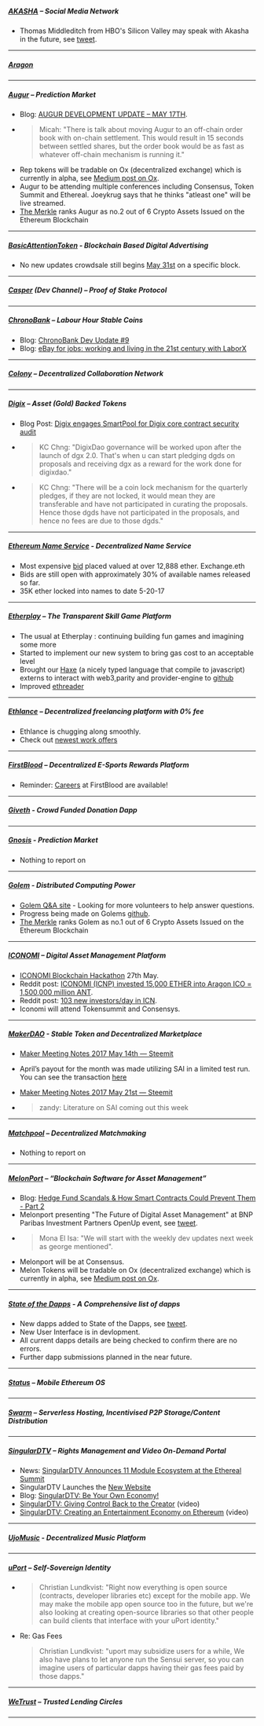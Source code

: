 
##### [AKASHA](http://akasha.world/) – Social Media Network
- Thomas Middleditch from HBO's Silicon Valley may speak with Akasha in the future, see [tweet](https://t.co/sXAaUYy9de).
---
##### [Aragon](http://aragon.one)

___
##### [Augur](https://augur.net/) – Prediction Market
- Blog: [AUGUR DEVELOPMENT UPDATE – MAY 17TH](http://blog.augur.net/augur-development-update-may-17/).
- > Micah: "There is talk about moving Augur to an off-chain order book with on-chain settlement.  This would result in 15 seconds between settled shares, but the order book would be as fast as whatever off-chain mechanism is running it."
- Rep tokens will be tradable on Ox (decentralized exchange) which is currently in alpha, see [Medium post on Ox](https://medium.com/0x-project/announcing-0x-otc-5db58dc9ba8).
- Augur to be attending multiple conferences including Consensus, Token Summit and Ethereal. Joeykrug says that he thinks "atleast one" will be live streamed. 
- [The Merkle](https://themerkle.com/top-6-crypto-assets-issued-on-the-ethereum-blockchain/) ranks Augur as no.2 out of 6 Crypto Assets Issued on the Ethereum Blockchain

---
##### [BasicAttentionToken](https://basicattentiontoken.org/) - Blockchain Based Digital Advertising
- No new updates crowdsale still begins [May 31st](https://basicattentiontoken.org/token/) on a specific block. 

---  
##### [Casper](https://blog.ethereum.org/2015/08/01/introducing-casper-friendly-ghost/) (Dev Channel) – Proof of Stake Protocol


---
##### [ChronoBank](http://chronobank.io/) – Labour Hour Stable Coins
- Blog: [ChronoBank Dev Update #9](https://blog.chronobank.io/chronobank-dev-update-9-372f52df3586)
- Blog: [eBay for jobs: working and living in the 21st century with LaborX](https://blog.chronobank.io/ebay-for-jobs-working-and-living-in-the-21st-century-with-laborx-50d00490eb09)

---
##### [Colony](http://colony.io/) – Decentralized Collaboration Network


---
##### [Digix](https://digix.io/) – Asset (Gold) Backed Tokens
- Blog Post: [Digix engages SmartPool for Digix core contract security audit](https://medium.com/@Digix/digix-engages-smartpool-for-digix-core-contract-security-audit-c6b00892393c)
- >KC Chng: "DigixDao governance will be worked upon after the launch of dgx 2.0. That's when u can start pledging dgds on proposals and receiving dgx as a reward for the work done for digixdao."
- >KC Chng: "There will be a coin lock mechanism for the quarterly pledges, if they are not locked, it would mean they are transferable and have not participated in curating the proposals. Hence those dgds have not participated in the proposals, and hence no fees are due to those dgds."
---
##### [Ethereum Name Service](https://ens.codetract.io) - Decentralized Name Service
- Most expensive [bid](https://etherscan.io/enslookup?q=exchange) placed valued at over 12,888 ether. Exchange.eth
- Bids are still open with approximately 30% of available names released so far. 
- 35K ether locked into names to date 5-20-17

---
##### [Etherplay](http://etherplay.io) – The Transparent Skill Game Platform
- The usual at Etherplay : continuing building fun games and imagining some more
- Started to implement our new system to bring gas cost to an acceptable level
- Brought our [Haxe](https://haxe.org) (a nicely typed language that compile to javascript) externs to interact with web3,parity and provider-engine to [github](https://github.com/etherplay)
- Improved [ethreader](https://github.com/etherplay/ethreader)

---
##### [Ethlance](http://ethlance.com/) – Decentralized freelancing platform with 0% fee
- Ethlance is chugging along smoothly.
- Check out [newest work offers](http://ethlance.com/#/find/work)

---
##### [FirstBlood](https://firstblood.io/) – Decentralized E-Sports Rewards Platform
- Reminder: [Careers](https://firstblood.io/careers/) at FirstBlood are available!
---
##### [Giveth](http://www.giveth.io/) - Crowd Funded Donation Dapp


---
##### [Gnosis](https://gnosis.pm/) - Prediction Market 
- Nothing to report on

---  
##### [Golem](https://golem.network/) - Distributed Computing Power
- [Golem Q&A site](https://area51.stackexchange.com/proposals/109578/golem?referrer=5kJRPyyv24Ffv5ulj_ITfw2) - Looking for more volunteers to help answer questions. 
- Progress being made on Golems [github](https://github.com/golemfactory/golem/milestone/11).
- [The Merkle](https://themerkle.com/top-6-crypto-assets-issued-on-the-ethereum-blockchain/) ranks Golem as no.1 out of 6 Crypto Assets Issued on the Ethereum Blockchain

---
##### [ICONOMI](https://iconomi.net/) – Digital Asset Management Platform
- [ICONOMI Blockchain Hackathon](https://www.iconomi.net/hackathon-event/) 27th May.
- Reddit post: [ICONOMI (ICNP) invested 15,000 ETHER into Aragon ICO = 1,500,000 million ANT](https://www.reddit.com/r/ethereum/comments/6bx7kd/iconomi_icnp_invested_15000_ether_into_aragon_ico/).
- Reddit post: [103 new investors/day in ICN](https://www.reddit.com/r/ICONOMI/comments/6cad9h/103_new_investorsday_in_icn/).
- Iconomi will attend Tokensummit and Consensys.

---
##### [MakerDAO](http://makerdao.com/) - Stable Token and Decentralized Marketplace
- [Maker Meeting Notes 2017 May 14th — Steemit](https://steemit.com/makerdao/@kennyrowe/maker-meeting-notes-2017-may-14th)  

- April’s payout for the month was made utilizing SAI in a limited test run. You can see the transaction [here](https://etherscan.io/tx/0x5f3ba8298b1dbd0298a0d796787345cace09891ab018e3fc4e336f45eb68fd8c)  
- [Maker Meeting Notes 2017 May 21st — Steemit](https://steemit.com/makerdao/@kennyrowe/maker-meeting-notes-2017-may-21st)  
- > zandy: Literature on SAI coming out this week  
---
##### [Matchpool](http://matchpool.co/) – Decentralized Matchmaking
- Nothing to report on
---
##### [MelonPort](https://melonport.com/) – “Blockchain Software for Asset Management”
- Blog: [Hedge Fund Scandals & How Smart Contracts Could Prevent Them - Part 2](https://keepingstock.net/hedge-fund-scandals-how-smart-contracts-could-prevent-them-part-2-e0d75b3ef974)
- Melonport presenting "The Future of Digital Asset Management" at BNP Paribas Investment Partners OpenUp event, see [tweet](https://twitter.com/BNPPIP_FR/status/864073267723870208).
- > Mona El Isa: "We will start with the weekly dev updates next week as george mentioned".
- Melonport will be at Consensus.
- Melon Tokens will be tradable on Ox (decentralized exchange) which is currently in alpha, see [Medium post on Ox](https://medium.com/0x-project/announcing-0x-otc-5db58dc9ba8).
---
##### [State of the Dapps](https://dapps.ethercasts.com/) - A Comprehensive list of dapps
- New dapps added to State of the Dapps, see [tweet](https://twitter.com/EtherCasts/status/865926134407593984).
- New User Interface is in devlopment.
- All current dapps details are being checked to confirm there are no errors. 
- Further dapp submissions planned in the near future.

---
##### [Status](http://status.im/) – Mobile Ethereum OS


---
##### [Swarm](http://swarm-gateways.net/bzz:/theswarm.eth/) – Serverless Hosting, Incentivised P2P Storage/Content Distribution


---
##### [SingularDTV](https://singulardtv.com/) – Rights Management and Video On-Demand Portal
- News: [SingularDTV Announces 11 Module Ecosystem at the Ethereal Summit](http://www.the-blockchain.com/2017/05/19/singulardtv-announces-new-11-application-ecosystem/)
- SingularDTV Launches the [New Website](https://singulardtv.com/)
- Blog: [SingularDTV: Be Your Own Economy!](https://medium.com/@SingularDTV/singulardtv-be-your-own-economy-f9cfb543b70d)
- [SingularDTV: Giving Control Back to the Creator](https://www.youtube.com/watch?v=aW4BuA9Xcwk) (video)
- [SingularDTV: Creating an Entertainment Economy on Ethereum](https://singulardtv.com/video/qvyRVU7xISs) (video)

---
##### [UjoMusic](https://ujomusic.com/) - Decentralized Music Platform


---  
##### [uPort](https://www.uport.me/) – Self-Sovereign Identity 
- >Christian Lundkvist: "Right now everything is open source (contracts, developer libraries etc) except for the mobile app. We may make the mobile app open source too in the future, but we're also looking at creating open-source libraries so that other people can build clients that interface with your uPort identity."
- Re: Gas Fees
  >Christian Lundkvist: "uport may subsidize users for a while, We also have plans to let anyone run the Sensui server, so you can imagine users of particular dapps having their gas fees paid by those dapps."
---
##### [WeTrust](https://www.wetrust.io/) – Trusted Lending Circles


---

